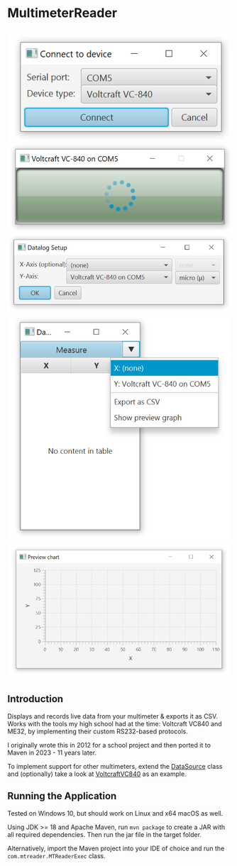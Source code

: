 # MultimeterReader

![(Screenshot)](docs/img/connect-device.png)
![(Screenshot)](docs/img/measurement-loading.png)
![(Screenshot)](docs/img/datalog-setup.png)
![(Screenshot)](docs/img/datalog.png)
![(Screenshot)](docs/img/preview-graph.png)

## Introduction
Displays and records live data from your multimeter & exports it as CSV. Works with the tools my high school had at the time: Voltcraft VC840 and ME32, by implementing their custom RS232-based protocols.

I originally wrote this in 2012 for a school project and then ported it to Maven in 2023 - 11 years later.

To implement support for other multimeters, extend the [DataSource](src/main/java/com/mtreader/api/DataSource.java) class and (optionally) take a look at [VoltcraftVC840](src/main/java/com/mtreader/api/impl/VoltcraftVC840.java) as an example.

## Running the Application
Tested on Windows 10, but should work on Linux and x64 macOS as well. 

Using JDK >= 18 and Apache Maven, run ``mvn package`` to create a JAR with all required dependencies. Then run the jar file in the target folder.

Alternatively, import the Maven project into your IDE of choice and run the ``com.mtreader.MTReaderExec`` class.
